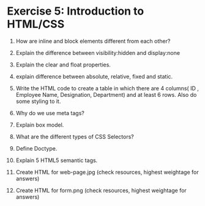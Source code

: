 
# Exercise 5: Introduction to HTML/CSS
1. How are inline and block elements different from each other?
2. Explain the difference between visibility:hidden and display:none
3. Explain the clear and float properties.
4. explain difference between absolute, relative, fixed and static.
5. Write the HTML code to create a table in which there are 4 columns( ID , Employee Name, Designation, Department) and at least 6 rows. Also do some styling to it.
6. Why do we use meta tags?
7. Explain box model.  

8. What are the different types of CSS Selectors?

9. Define Doctype.

10. Explain 5 HTML5 semantic tags.

11. Create HTML for web-page.jpg (check resources, highest weightage for answers)

12. Create HTML for form.png (check resources, highest weightage for answers)
